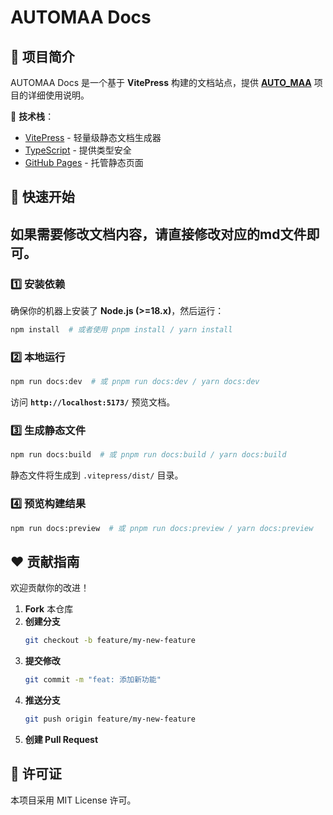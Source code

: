 # AUTOMAA Docs

## 📖 项目简介
AUTOMAA Docs 是一个基于 **VitePress** 构建的文档站点，提供 **[AUTO_MAA](https://github.com/DLmaster361/AUTO_MAA)** 项目的详细使用说明。


📌 **技术栈**：
- [VitePress](https://vitepress.dev/) - 轻量级静态文档生成器
- [TypeScript](https://www.typescriptlang.org/) - 提供类型安全
- [GitHub Pages](https://pages.github.com/) - 托管静态页面

## 🚀 快速开始

## 如果需要修改文档内容，请直接修改对应的md文件即可。

### 1️⃣ 安装依赖
确保你的机器上安装了 **Node.js (>=18.x)**，然后运行：
```sh
npm install  # 或者使用 pnpm install / yarn install
```

### 2️⃣ 本地运行
```sh
npm run docs:dev  # 或 pnpm run docs:dev / yarn docs:dev
```
访问 **`http://localhost:5173/`** 预览文档。

### 3️⃣ 生成静态文件
```sh
npm run docs:build  # 或 pnpm run docs:build / yarn docs:build
```
静态文件将生成到 `.vitepress/dist/` 目录。

### 4️⃣ 预览构建结果
```sh
npm run docs:preview  # 或 pnpm run docs:preview / yarn docs:preview
```


## ❤️ 贡献指南

欢迎贡献你的改进！
1. **Fork** 本仓库
2. **创建分支**
   ```sh
   git checkout -b feature/my-new-feature
   ```
3. **提交修改**
   ```sh
   git commit -m "feat: 添加新功能"
   ```
4. **推送分支**
   ```sh
   git push origin feature/my-new-feature
   ```
5. **创建 Pull Request**


## 📜 许可证
本项目采用 MIT License 许可。

